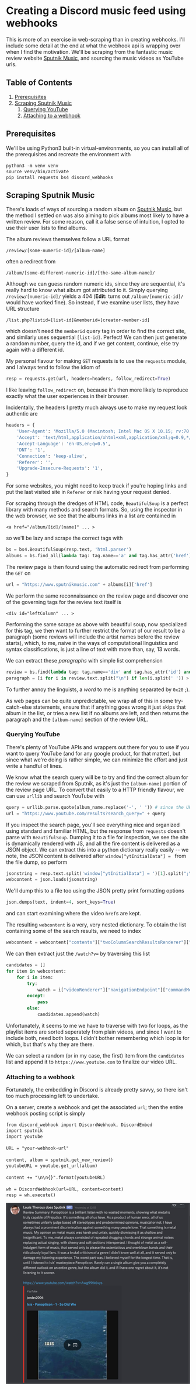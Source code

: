 
# Creating a Discord music feed using webhooks

This is more of an exercise in web-scraping than in creating webhooks. I'll include some detail at the end at what the webhook api is wrapping over when I find the motivation. We'll be scraping from the fantastic music review website [Sputnik Music](https://www.sputnikmusic.com/), and sourcing the music videos as YouTube urls.

<!--BEGIN TOC-->
## Table of Contents
1. [Prerequisites](#prerequisites)
2. [Scraping Sputnik Music](#scraping-sputnik-music)
    1. [Querying YouTube](#querying-youtube)
    2. [Attaching to a webhook](#attaching-to-a-webhook)

<!--END TOC-->

## Prerequisites
We'll be using Python3 built-in virtual-environments, so you can install all of the prerequisites and recreate the environment with
```
python3 -m venv venv
source venv/bin/activate
pip install requests bs4 discord_webhooks
```

## Scraping Sputnik Music
There's loads of ways of sourcing a random album on [Sputnik Music](https://www.sputnikmusic.com/), but the method I settled on was also aiming to pick albums most likely to have a written review. For some reason, call it a false sense of intuition, I opted to use their user lists to find albums.

The album reviews themselves follow a URL format
```
/review/[some-numeric-id]/[album-name]
```
often a redirect from
```
/album/[some-different-numeric-id]/[the-same-album-name]/
```

Although we can guess random numeric ids, since they are sequential, it's really hard to know what album got attributed to it. Simply querying `/review/[numeric-id]/` yields a 404 (**Edit:** turns out `/album/[numeric-id]/` would have worked fine). So instead, if we examine user lists, they have URL structure
```
/list.php?listid=[list-id]&memberid=[creator-member-id]
```
which doesn't need the `memberid` query tag in order to find the correct site, and similarly uses sequential `[list-id]`. Perfect! We can then just generate a random number, query the id, and if we get content, continue, else try again with a different id.

My personal flavour for making `GET` requests is to use the `requests` module, and I always tend to follow the idiom of
```python
resp = requests.get(url, headers=headers, follow_redirect=True)
```
I like leaving `follow_redirect` on, because it's then more likely to reproduce exactly what the user experiences in their browser. 

Incidentally, the headers I pretty much always use to make my request look authentic are
```python
headers = {
    'User-Agent': 'Mozilla/5.0 (Macintosh; Intel Mac OS X 10.15; rv:70.0) Gecko/20100101 Firefox/70.0',
    'Accept': 'text/html,application/xhtml+xml,application/xml;q=0.9,*/*;q=0.8',
    'Accept-Language': 'en-US,en;q=0.5',
    'DNT': '1',
    'Connection': 'keep-alive',
    'Referer': '',
    'Upgrade-Insecure-Requests': '1',
}
```
For some websites, you might need to keep track if you're hoping links and put the last visited site in `Referer` or risk having your request denied.

For scraping through the dredges of HTML code, `BeautifulSoup` is a perfect library with many methods and search formats. So, using the inspector in the web browser, we see that the albums links in a list are contained in
```
<a href="/album/[id]/[name]" ... >
```
so we'll be lazy and scrape the correct tags with
```python
bs = bs4.BeautifulSoup(resp.text, 'html.parser')
albums = bs.find_all(lambda tag: tag.name=='a' and tag.has_attr('href') and bool(re.match(r"/album/\d*/", tag.get('href'))))
```

The review page is then found using the automatic redirect from performing the `GET` on
```python
url = "https://www.sputnikmusic.com" + albums[i]['href']
```

We perform the same reconnaissance on the review page and discover one of the governing tags for the review text itself is
```
<div id="leftColumn" ... >
```
Performing the same scrape as above with beautiful soup, now specialized for this tag, we then want to further restrict the format of our result to be a paragraph (some reviews will include the artist names before the review starts), which, to me, naive in the ways of computational linguistics and syntax classifications, is just a line of text with more than, say, 13 words.

We can extract these *paragraphs* with simple list comprehension
```python
review = bs.find(lambda tag: tag.name=='div' and tag.has_attr('id') and "leftColumn" in tag.get('id'))
paragraph = [i for i in review.text.split("\n") if len(i.split(' ')) > 13]
```
To further annoy the linguists, a *word* to me is anything separated by `0x20` ;).

As web pages can be quite unpredictable, we wrap all of this in some try-catch-else statements, ensure that if anything goes wrong it just skips that album in the list, or tries a new list if no albums are left, and then returns the paragraph and the `[album-name]` section of the review URL.

### Querying YouTube
There's plenty of YouTube APIs and wrappers out there for you to use if you want to query YouTube (and for any google product, for that matter), but since what we're doing is rather simple, we can minimize the effort and just write a handful of lines.

We know what the search query will be to try and find the correct album for the review we scraped from Sputnik, as it's just the `[album-name]` portion of the review page URL. To convert that easily to a HTTP friendly flavour, we can use `urllib` and search YouTube with
```python
query = urllib.parse.quote(album_name.replace('-', ' ')) # since the URL uses '-' instead of '%20'
url = "https://www.youtube.com/results?search_query=" + query
```
If you inspect the search page, you'll see everything nice and organized using standard and familiar HTML, but the response from `requests` doesn't parse with `BeautifulSoup`. Dumping it to a file for inspection, we see the site is dynamically rendered with JS, and all the fire content is delivered as a JSON object. We can extract this into a python dictionary really easily -- we note, the JSON content is delivered after `window["ytInitialData"] = ` from the file dump, so perform
```python
jsonstring = resp.text.split('window["ytInitialData"] = ')[1].split(";\n")[0]
webcontent = json.loads(jsonstring)
```
We'll dump this to a file too using the JSON pretty print formatting options
```python
json.dumps(text, indent=4, sort_keys=True)
```
and can start examining where the video `href`s are kept.

The resulting `webcontent` is a very, very nested dictionary. To obtain the list containing some of the search results, we need to index
```python
webcontent = webcontent["contents"]["twoColumnSearchResultsRenderer"]["primaryContents"]["sectionListRenderer"]["contents"]
```

We can then extract just the `/watch?v=` by traversing this list
```python
candidates = []
for item in webcontent:
	for i in item:
		try:
			watch = i["videoRenderer"]["navigationEndpoint"]["commandMetadata"]["webCommandMetadata"]["url"]
		except:
			pass
		else:
			candidates.append(watch)
```
Unfortunately, it seems to me we have to traverse with two for loops, as the playlist items are sorted seperately from plain videos, and since I want to include both, need both loops. I didn't bother remembering which loop is for which, but that's why they are there.

We can select a random (or in my case, the first) item from the `candidates` list and append it to `https://www.youtube.com` to finalize our video URL.

### Attaching to a webhook
Fortunately, the embedding in Discord is already pretty savvy, so there isn't too much processing left to undertake.

On a server, create a webhook and get the associated `url`; then the entire webhook posting script is simply
```
from discord_webhook import DiscordWebhook, DiscordEmbed
import sputnik
import youtube

URL = "your-webhook-url"

content, album = sputnik.get_new_review()
youtubeURL = youtube.get_url(album)

content += "\n\n{}".format(youtubeURL)

wh = DiscordWebhook(url=URL, content=content)
resp = wh.execute()
```
![Louis Theroux does Sputnik](https://github.com/Dustpancake/Dust-Notes/blob/master/webhooks/louis-theroux-does-sputnik.jpg "Louis Theroux does Sputnik")
